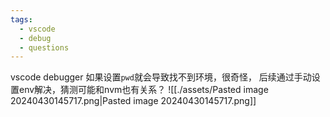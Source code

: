 ```yaml
---
tags:
  - vscode
  - debug
  - questions
---
```

vscode debugger 如果设置`pwd`就会导致找不到环境，很奇怪， 后续通过手动设置env解决，猜测可能和nvm也有关系？
![[./assets/Pasted image 20240430145717.png|Pasted image 20240430145717.png]]
